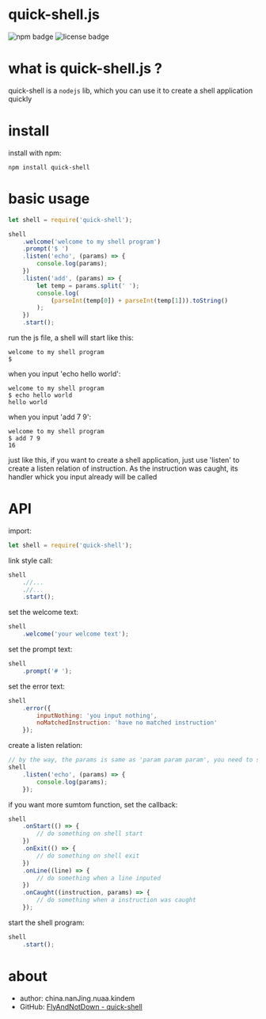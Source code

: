 # quick-shell.js
![npm badge](https://img.shields.io/npm/v/npm.svg?registry_uri=https%3A%2F%2Fregistry.npmjs.com) ![license badge](https://img.shields.io/packagist/l/doctrine/orm.svg)

# what is quick-shell.js ?
quick-shell is a `nodejs` lib, which you can use it to create a shell application quickly

# install
install with npm:
```
npm install quick-shell
```

# basic usage
```javascript
let shell = require('quick-shell');

shell
    .welcome('welcome to my shell program')
    .prompt('$ ')
    .listen('echo', (params) => {
        console.log(params);
    })
    .listen('add', (params) => {
        let temp = params.split(' ');
        console.log(
            (parseInt(temp[0]) + parseInt(temp[1])).toString()
        );
    })
    .start();
```

run the js file, a shell will start like this:
```
welcome to my shell program
$
```

when you input 'echo hello world':
```
welcome to my shell program
$ echo hello world
hello world
```

when you input 'add 7 9':
```
welcome to my shell program
$ add 7 9
16
```

just like this, if you want to create a shell application, just use 'listen' to create a listen relation of instruction. As the instruction was caught, its handler whick you input already will be called

# API
import:
```javascript
let shell = require('quick-shell');
```
link style call:
```javascript
shell
    .//...
    .//...
    .start();
```

set the welcome text:
```javascript
shell
    .welcome('your welcome text');
```

set the prompt text:
```javascript
shell
    .prompt('# ');
```

set the error text:
```javascript
shell
    .error({
        inputNothing: 'you input nothing',
        noMatchedInstruction: 'have no matched instruction'
    });
```

create a listen relation:
```javascript
// by the way, the params is same as 'param param param', you need to split it by yourself
shell
    .listen('echo', (params) => {
        console.log(params);
    });
```

if you want more sumtom function, set the callback:
```javascript
shell
    .onStart(() => {
        // do something on shell start
    })
    .onExit(() => {
        // do something on shell exit
    })
    .onLine((line) => {
        // do something when a line inputed
    })
    .onCaught((instruction, params) => {
        // do something when a instruction was caught
    });
```

start the shell program:
```javascript
shell
    .start();
```

# about
* author: china.nanJing.nuaa.kindem
* GitHub: [FlyAndNotDown - quick-shell](https://github.com/FlyAndNotDown/quick-shell)
